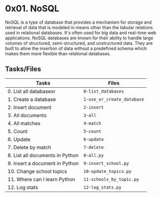 # 0x01. NoSQL

NoSQL is a type of database that provides a mechanism for storage and retrieval of data that is modeled in means other than the tabular relations used in relational databases. It's often used for big data and real-time web applications. NoSQL databases are known for their ability to handle large volumes of structured, semi-structured, and unstructured data. They are built to allow the insertion of data without a predefined schema which makes them more flexible than relational databases.

## Tasks/Files


|    Tasks       |     Files                     |
|----------------|-------------------------------|
|0. List all databasesr|``0-list_databases``|
|1. Create a database|`1-use_or_create_database`|
|2. Insert document|`2-insert`|
|3. All documents|`3-all`|
|4. All matches|`4-match`|
|5. Count|`5-count`|
|6. Update|`6-update`|
|7. Delete by match|`7-delete`|
|8. List all documents in Python|`8-all.py`|
|9. Insert a document in Python|`9-insert_school.py`|
|10. Change school topics|`10-update_topics.py`|
|11. Where can I learn Python|`11-schools_by_topic.py`|
|12. Log stats|`12-log_stats.py`|

